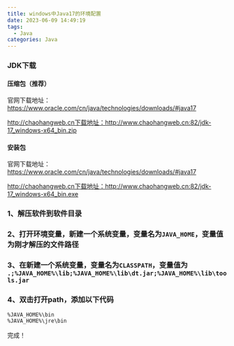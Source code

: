 ```yaml
---
title: windows中Java17的环境配置
date: 2023-06-09 14:49:19
tags:
  - Java
categories: Java
---
```


### JDK下载
#### 压缩包（推荐）
官网下载地址：https://www.oracle.com/cn/java/technologies/downloads/#java17

http://chaohangweb.cn下载地址：http://www.chaohangweb.cn:82/jdk-17_windows-x64_bin.zip

#### 安装包
官网下载地址：https://www.oracle.com/cn/java/technologies/downloads/#java17

http://chaohangweb.cn下载地址：http://www.chaohangweb.cn:82/jdk-17_windows-x64_bin.exe

### 1、解压软件到软件目录
### 2、打开环境变量，新建一个系统变量，变量名为`JAVA_HOME`，变量值为刚才解压的文件路径
### 3、在新建一个系统变量，变量名为`CLASSPATH`，变量值为` .;%JAVA_HOME%\lib;%JAVA_HOME%\lib\dt.jar;%JAVA_HOME%\lib\tools.jar`
### 4、双击打开path，添加以下代码
```bash
%JAVA_HOME%\bin
%JAVA_HOME%\jre\bin
```

完成！